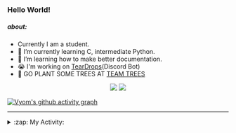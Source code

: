 ### Hello World!

##### about:
- Currently I am a student.
- 🌱 I’m currently learning C, intermediate Python.
- 🌱 I’m learning how to make better documentation.
- 😭 I'm working on [TearDrops](https://github.com/Vyvy-vi/TearDrops)(Discord Bot)
- 🌱 GO PLANT SOME TREES AT [TEAM TREES](https://teamtrees.org/)

<p align="center">
  <a href="https://twitter.com/Vyvy_viM"><img target="_blank" src="https://img.shields.io/badge/twitter%20@Vyvy_viM-0D95E8?style=for-the-badge&logo=twitter&logoColor=white"/></a> 
  <a href="https://vyvy-vi.github.io/portfolio"><img target="_blank" src="https://img.shields.io/badge/-I%27m_craving_for_open_source-green?style=for-the-badge&logo=github&logoColor=black"/></a> 
</p>

[![Vyom's github activity graph](https://activity-graph.herokuapp.com/graph?username=Vyvy-vi)](https://github.com/ashutosh00710/github-readme-activity-graph)

---
<details>
  <summary>:zap: My Activity:</summary>
  
<!--START_SECTION:waka-->
**I'm a Night 🦉** 

```text
🌞 Morning    27 commits     █░░░░░░░░░░░░░░░░░░░░░░░░   4.59% 
🌆 Daytime    159 commits    ██████░░░░░░░░░░░░░░░░░░░   27.04% 
🌃 Evening    254 commits    ██████████░░░░░░░░░░░░░░░   43.2% 
🌙 Night      148 commits    ██████░░░░░░░░░░░░░░░░░░░   25.17%

```
📅 **I'm Most Productive on Thursday** 

```text
Monday       89 commits     ███░░░░░░░░░░░░░░░░░░░░░░   15.14% 
Tuesday      93 commits     ████░░░░░░░░░░░░░░░░░░░░░   15.82% 
Wednesday    80 commits     ███░░░░░░░░░░░░░░░░░░░░░░   13.61% 
Thursday     115 commits    █████░░░░░░░░░░░░░░░░░░░░   19.56% 
Friday       34 commits     █░░░░░░░░░░░░░░░░░░░░░░░░   5.78% 
Saturday     77 commits     ███░░░░░░░░░░░░░░░░░░░░░░   13.1% 
Sunday       100 commits    ████░░░░░░░░░░░░░░░░░░░░░   17.01%

```


📊 **This Week I Spent My Time On** 

```text
🔥 Editors: 
Vim                      4 hrs 42 mins       ████████████████████████░   98.19% 
VS Code                  5 mins              ░░░░░░░░░░░░░░░░░░░░░░░░░   1.81%

🐱‍💻 Projects: 
Shepherd-bot             4 hrs 6 mins        █████████████████████░░░░   85.73% 
TEC-Discord-Automation   20 mins             █░░░░░░░░░░░░░░░░░░░░░░░░   7.15% 
Unknown Project          19 mins             █░░░░░░░░░░░░░░░░░░░░░░░░   6.8% 
TearDrops                0 secs              ░░░░░░░░░░░░░░░░░░░░░░░░░   0.32%

```


 Last Updated on 02/07/2021
<!--END_SECTION:waka-->
</details>
